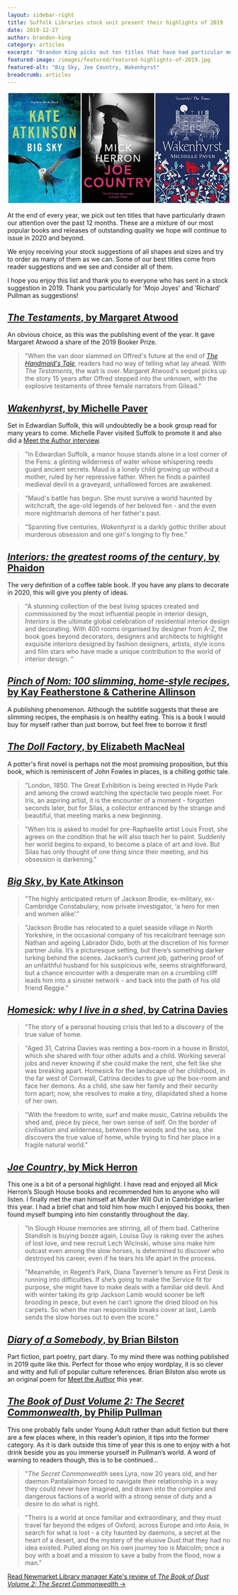 ```yaml
---
layout: sidebar-right
title: Suffolk Libraries stock unit present their highlights of 2019
date: 2019-12-27
author: brandon-king
category: articles
excerpt: "Brandon King picks out ten titles that have had particular meaning for the Suffolk Libraries stock unit this year."
featured-image: /images/featured/featured-highlights-of-2019.jpg
featured-alt: "Big Sky, Joe Country, Wakenhyrst"
breadcrumb: articles
---
```


![Big Sky, Joe Country, Wakenhyrst](/images/featured/featured-highlights-of-2019.jpg)

At the end of every year, we pick out ten titles that have particularly drawn our attention over the past 12 months. These are a mixture of our most popular books and releases of outstanding quality we hope will continue to issue in 2020 and beyond.

We enjoy receiving your stock suggestions of all shapes and sizes and try to order as many of them as we can. Some of our best titles come from reader suggestions and we see and consider all of them.

I hope you enjoy this list and thank you to everyone who has sent in a stock suggestion in 2019. Thank you particularly for 'Mojo Joyes' and 'Richard' Pullman as suggestions!

## [<cite>The Testaments</cite>, by Margaret Atwood](https://suffolk.spydus.co.uk/cgi-bin/spydus.exe/ENQ/OPAC/BIBENQ?BRN=2610290)

An obvious choice, as this was the publishing event of the year. It gave Margaret Atwood a share of the 2019 Booker Prize.

> "When the van door slammed on Offred's future at the end of [<cite>The Handmaid's Tale</cite>](https://suffolk.spydus.co.uk/cgi-bin/spydus.exe/ENQ/OPAC/BIBENQ?BRN=2242905), readers had no way of telling what lay ahead. With <cite>The Testaments</cite>, the wait is over. Margaret Atwood's sequel picks up the story 15 years after Offred stepped into the unknown, with the explosive testaments of three female narrators from Gilead."

## [<cite>Wakenhyrst</cite>, by Michelle Paver](https://suffolk.spydus.co.uk/cgi-bin/spydus.exe/ENQ/OPAC/BIBENQ?BRN=2640117)

Set in Edwardian Suffolk, this will undoubtedly be a book group read for many years to come. Michelle Paver visited Suffolk to promote it and also did a [Meet the Author interview](/new-suggestions/meet-the-author/meet-the-author-michelle-paver/).

> "In Edwardian Suffolk, a manor house stands alone in a lost corner of the Fens: a glinting wilderness of water whose whispering reeds guard ancient secrets. Maud is a lonely child growing up without a mother, ruled by her repressive father. When he finds a painted medieval devil in a graveyard, unhallowed forces are awakened.

> "Maud's battle has begun. She must survive a world haunted by witchcraft, the age-old legends of her beloved fen - and the even more nightmarish demons of her father's past.

> "Spanning five centuries, <cite>Wakenhyrst</cite> is a darkly gothic thriller about murderous obsession and one girl's longing to fly free."

## [<cite>Interiors: the greatest rooms of the century</cite>, by Phaidon](https://suffolk.spydus.co.uk/cgi-bin/spydus.exe/ENQ/OPAC/BIBENQ?BRN=2544575)

The very definition of a coffee table book. If you have any plans to decorate in 2020, this will give you plenty of ideas.

> "A stunning collection of the best living spaces created and commissioned by the most influential people in interior design, <cite>Interiors</cite> is the ultimate global celebration of residential interior design and decorating. With 400 rooms organised by designer from A-Z, the book goes beyond decorators, designers and architects to highlight exquisite interiors designed by fashion designers, artists, style icons and film stars who have made a unique contribution to the world of interior design. "

## [<cite>Pinch of Nom: 100 slimming, home-style recipes</cite>, by Kay Featherstone & Catherine Allinson](https://suffolk.spydus.co.uk/cgi-bin/spydus.exe/ENQ/OPAC/BIBENQ?BRN=2492348)

A publishing phenomenon. Although the subtitle suggests that these are slimming recipes, the emphasis is on healthy eating. This is a book I would buy for myself rather than just borrow, but feel free to borrow it first!

## [<cite>The Doll Factory</cite>, by Elizabeth MacNeal](https://suffolk.spydus.co.uk/cgi-bin/spydus.exe/ENQ/OPAC/BIBENQ?BRN=2546373)

A potter's first novel is perhaps not the most promising proposition, but this book, which is reminiscent of John Fowles in places, is a chilling gothic tale.

> "London, 1850. The Great Exhibition is being erected in Hyde Park and among the crowd watching the spectacle two people meet. For Iris, an aspiring artist, it is the encounter of a moment - forgotten seconds later, but for Silas, a collector entranced by the strange and beautiful, that meeting marks a new beginning.

> "When Iris is asked to model for pre-Raphaelite artist Louis Frost, she agrees on the condition that he will also teach her to paint. Suddenly her world begins to expand, to become a place of art and love. But Silas has only thought of one thing since their meeting, and his obsession is darkening."

## [<cite>Big Sky</cite>, by Kate Atkinson](https://suffolk.spydus.co.uk/cgi-bin/spydus.exe/ENQ/OPAC/BIBENQ?BRN=2558625)

> "The highly anticipated return of Jackson Brodie, ex-military, ex-Cambridge Constabulary, now private investigator, ‘a hero for men and women alike’."

> "Jackson Brodie has relocated to a quiet seaside village in North Yorkshire, in the occasional company of his recalcitrant teenage son Nathan and ageing Labrador Dido, both at the discretion of his former partner Julia. It’s a picturesque setting, but there’s something darker lurking behind the scenes. Jackson’s current job, gathering proof of an unfaithful husband for his suspicious wife, seems straightforward, but a chance encounter with a desperate man on a crumbling cliff leads him into a sinister network - and back into the path of his old friend Reggie."

## [<cite>Homesick: why I live in a shed</cite>, by Catrina Davies](https://suffolk.spydus.co.uk/cgi-bin/spydus.exe/ENQ/OPAC/BIBENQ?BRN=2578920)

> "The story of a personal housing crisis that led to a discovery of the true value of home.

> "Aged 31, Catrina Davies was renting a box-room in a house in Bristol, which she shared with four other adults and a child. Working several jobs and never knowing if she could make the rent, she felt like she was breaking apart. Homesick for the landscape of her childhood, in the far west of Cornwall, Catrina decides to give up the box-room and face her demons. As a child, she saw her family and their security torn apart; now, she resolves to make a tiny, dilapidated shed a home of her own.

> "With the freedom to write, surf and make music, Catrina rebuilds the shed and, piece by piece, her own sense of self. On the border of civilisation and wilderness, between the woods and the sea, she discovers the true value of home, while trying to find her place in a fragile natural world."

## [<cite>Joe Country</cite>, by Mick Herron](https://suffolk.spydus.co.uk/cgi-bin/spydus.exe/ENQ/OPAC/BIBENQ?BRN=2562130)

This one is a bit of a personal highlight. I have read and enjoyed all Mick Herron’s Slough House books and recommended him to anyone who will listen. I finally met the man himself at Murder Will Out in Cambridge earlier this year. I had a brief chat and told him how much I enjoyed his books, then found myself bumping into him constantly throughout the day.

> "In Slough House memories are stirring, all of them bad. Catherine Standish is buying booze again, Louisa Guy is raking over the ashes of lost love, and new recruit Lech Wicinski, whose sins make him outcast even among the slow horses, is determined to discover who destroyed his career, even if he tears his life apart in the process.

> "Meanwhile, in Regent’s Park, Diana Taverner’s tenure as First Desk is running into difficulties. If she’s going to make the Service fit for purpose, she might have to make deals with a familiar old devil. And with winter taking its grip Jackson Lamb would sooner be left brooding in peace, but even he can’t ignore the dried blood on his carpets. So when the man responsible breaks cover at last, Lamb sends the slow horses out to even the score."

## [<cite>Diary of a Somebody</cite>, by Brian Bilston](https://suffolk.spydus.co.uk/cgi-bin/spydus.exe/ENQ/OPAC/BIBENQ?BRN=2562147)

Part fiction, part poetry, part diary. To my mind there was nothing published in 2019 quite like this. Perfect for those who enjoy wordplay, it is so clever and witty and full of popular culture references. Brian Bilston also wrote us an original poem for [Meet the Author](/new-suggestions/meet-the-author/meet-the-author-brian-bilston/) this year.

## [<cite>The Book of Dust Volume 2: The Secret Commonwealth</cite>, by Philip Pullman](https://suffolk.spydus.co.uk/cgi-bin/spydus.exe/ENQ/OPAC/BIBENQ?BRN=2587557)

This one probably falls under Young Adult rather than adult fiction but there are a few places where, in this reader’s opinion, it tips into the former category. As it is dark outside this time of year this is one to enjoy with a hot drink beside you as you immerse yourself in Pullman’s world. A word of warning to readers though, this is to be continued...

> "<cite>The Secret Commonwealth</cite> sees Lyra, now 20 years old, and her daemon Pantalaimon forced to navigate their relationship in a way they could never have imagined, and drawn into the complex and dangerous factions of a world with a strong sense of duty and a desire to do what is right.

> "Theirs is a world at once familiar and extraordinary, and they must travel far beyond the edges of Oxford, across Europe and into Asia, in search for what is lost - a city haunted by daemons, a secret at the heart of a desert, and the mystery of the elusive Dust.that they had no idea existed. Pulled along on his own journey too is Malcolm; once a boy with a boat and a mission to save a baby from the flood, now a man."

[Read Newmarket Library manager Kate's review of <cite>The Book of Dust Volume 2: The Secret Commonwealth</cite> &rarr;](/new-suggestions/young-adult/the-secret-commonwealth-by-philip-pullman/)
